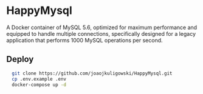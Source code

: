 
# HappyMysql

A Docker container of MySQL 5.6, optimized for maximum performance and equipped to handle multiple connections, specifically designed for a legacy application that performs 1000 MySQL operations per second.


## Deploy

```bash
  git clone https://github.com/joaojkuligowski/HappyMysql.git
  cp .env.example .env
  docker-compose up -d
```
    